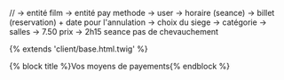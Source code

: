 //
-> entité film
-> entité pay methode
-> user
-> horaire (seance)
-> billet (reservation) + date pour l'annulation -> choix du siege
-> catégorie
-> salles
-> 7.50 prix
-> 2h15 seance pas de chevauchement


{% extends 'client/base.html.twig' %}

{% block title %}Vos moyens de payements{% endblock %}
